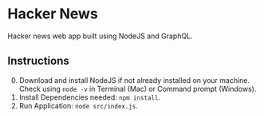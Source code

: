 # Hacker News

Hacker news web app built using NodeJS and GraphQL.

## Instructions

0. Download and install NodeJS if not already installed on your machine. Check using `node -v` in Terminal (Mac) or Command prompt (Windows).
1. Install Dependencies needed: `npm install`.
2. Run Application: `node src/index.js`.
